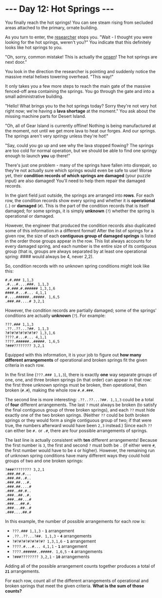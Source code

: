# --- Day 12: Hot Springs ---

You finally reach the hot springs! You can see steam rising from secluded areas attached to the primary, ornate building.

As you turn to enter, the [researcher](./../day12/task.md) stops you. "Wait - I thought you were looking for the hot springs, weren't you?" You indicate that this definitely looks like hot springs to you.

"Oh, sorry, common mistake! This is actually the [onsen](https://en.wikipedia.org/wiki/Onsen)! The hot springs are next door."

You look in the direction the researcher is pointing and suddenly notice the massive metal helixes towering overhead. "This way!"

It only takes you a few more steps to reach the main gate of the massive fenced-off area containing the springs. You go through the gate and into a small administrative building.

"Hello! What brings you to the hot springs today? Sorry they're not very hot right now; we're having a **lava shortage** at the moment." You ask about the missing machine parts for Desert Island.

"Oh, all of Gear Island is currently offline! Nothing is being manufactured at the moment, not until we get more lava to heat our forges. And our springs. The springs aren't very springy unless they're hot!"

"Say, could you go up and see why the lava stopped flowing? The springs are too cold for normal operation, but we should be able to find one springy enough to launch **you** up there!"

There's just one problem - many of the springs have fallen into disrepair, so they're not actually sure which springs would even be safe to use! Worse yet, their **condition records of which springs are damaged** (your puzzle input) are also damaged! You'll need to help them repair the damaged records.

In the giant field just outside, the springs are arranged into **rows**. For each row, the condition records show every spring and whether it is **operational** (`.`) or **damaged** (`#`). This is the part of the condition records that is itself damaged; for some springs, it is simply **unknown** (`?`) whether the spring is operational or damaged.

However, the engineer that produced the condition records also duplicated some of this information in a different format! After the list of springs for a given row, the size of each **contiguous group of damaged springs** is listed in the order those groups appear in the row. This list always accounts for every damaged spring, and each number is the entire size of its contiguous group (that is, groups are always separated by at least one operational spring: #### would always be 4, never 2,2).

So, condition records with no unknown spring conditions might look like this:

```text
#.#.### 1,1,3
.#...#....###. 1,1,3
.#.###.#.###### 1,3,1,6
####.#...#... 4,1,1
#....######..#####. 1,6,5
.###.##....# 3,2,1
```

However, the condition records are partially damaged; some of the springs' conditions are actually **unknown** (`?`). For example:

```text
???.### 1,1,3
.??..??...?##. 1,1,3
?#?#?#?#?#?#?#? 1,3,1,6
????.#...#... 4,1,1
????.######..#####. 1,6,5
?###???????? 3,2,1
```

Equipped with this information, it is your job to figure out **how many different arrangements** of operational and broken springs fit the given criteria in each row.

In the first line (`???.### 1,1,3`), there is exactly **one** way separate groups of one, one, and three broken springs (in that order) can appear in that row: the first three unknown springs must be broken, then operational, then broken (`#.#`), making the whole row `#.#.###`.

The second line is more interesting: `.??..??...?##. 1,1,3` could be a total of **four** different arrangements. The last `?` must always be broken (to satisfy the final contiguous group of three broken springs), and each `??` must hide exactly one of the two broken springs. (Neither `??` could be both broken springs or they would form a single contiguous group of two; if that were true, the numbers afterward would have been `2,3` instead.) Since each `??` can either be `#.` or `.#`, there are four possible arrangements of springs.

The last line is actually consistent with **ten** different arrangements! Because the first number is `3`, the first and second `?` must both be `.` (if either were `#`, the first number would have to be `4` or higher). However, the remaining run of unknown spring conditions have many different ways they could hold groups of two and one broken springs:

```text
?###???????? 3,2,1
.###.##.#...
.###.##..#..
.###.##...#.
.###.##....#
.###..##.#..
.###..##..#.
.###..##...#
.###...##.#.
.###...##..#
.###....##.#
```

In this example, the number of possible arrangements for each row is:

- `???.### 1,1,3` - **`1`** arrangement
- `.??..??...?##. 1,1,3` - **`4`** arrangements
- `?#?#?#?#?#?#?#? 1,3,1,6` - **`1`** arrangement
- `????.#...#... 4,1,1` - **`1`** arrangement
- `????.######..#####. 1,6,5` - **`4`** arrangements
- `?###???????? 3,2,1` - **`10`** arrangements

Adding all of the possible arrangement counts together produces a total of **`21`** arrangements.

For each row, count all of the different arrangements of operational and broken springs that meet the given criteria. **What is the sum of those counts?**
